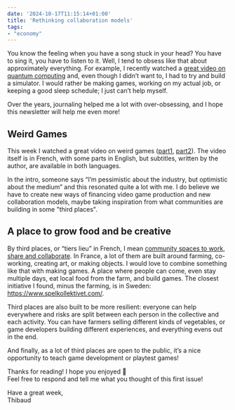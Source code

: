 ```yaml
---
date: '2024-10-17T11:15:14+01:00'
title: 'Rethinking collaboration models'
tags:
- "economy"
---
```


You know the feeling when you have a song stuck in your head? You have to sing it, you have to listen to it. Well, I tend to obsess like that about approximately everything. For example, I recently watched a [great video on quantum computing](https://www.youtube.com/watch?v=tsbCSkvHhMo) and, even though I didn’t want to, I had to try and build a simulator. I would rather be making games, working on my actual job, or keeping a good sleep schedule; I just can’t help myself.

Over the years, journaling helped me a lot with over-obsessing, and I hope this newsletter will help me even more!

## Weird Games

This week I watched a great video on weird games ([part1](https://www.youtube.com/watch?v=34NVLRHsxSU), [part2](https://www.youtube.com/watch?v=oBrkdcVam4U)). The video itself is in French, with some parts in English, but subtitles, written by the author, are available in both languages.

In the intro, someone says “I’m pessimistic about the industry, but optimistic about the medium” and this resonated quite a lot with me. I do believe we have to create new ways of financing video game production and new collaboration models, maybe taking inspiration from what communities are building in some "third places".

## A place to grow food and be creative

By third places, or “tiers lieu” in French, I mean [community spaces to work, share and collaborate](https://www.equaltimes.org/the-revolution-of-the-third-place?lang=en&utm_source=rheneross-newsletter.beehiiv.com&utm_medium=referral&utm_campaign=rethinking-collaboration-models). In France, a lot of them are built around farming, co-working, creating art, or making objects. I would love to combine something like that with making games. A place where people can come, even stay multiple days, eat local food from the farm, and build games. The closest initiative I found, minus the farming, is in Sweden: https://www.spelkollektivet.com/.

Third places are also built to be more resilient: everyone can help everywhere and risks are split between each person in the collective and each activity. You can have farmers selling different kinds of vegetables, or game developers building different experiences, and everything evens out in the end.

And finally, as a lot of third places are open to the public, it’s a nice opportunity to teach game development or playtest games!

Thanks for reading! I hope you enjoyed 🙂   
Feel free to respond and tell me what you thought of this first issue!  

Have a great week,  
Thibaud 